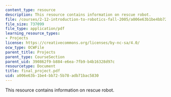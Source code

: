 ```yaml
---
content_type: resource
description: This resource contains information on rescue robot.
file: /courses/2-12-introduction-to-robotics-fall-2005/a006e63b1be4bb725b78adb71bac5830_final_project.pdf
file_size: 737099
file_type: application/pdf
learning_resource_types:
- Projects
license: https://creativecommons.org/licenses/by-nc-sa/4.0/
ocw_type: OCWFile
parent_title: Projects
parent_type: CourseSection
parent_uid: 390862f9-b884-e6ea-7fb9-b4b16328d97c
resourcetype: Document
title: final_project.pdf
uid: a006e63b-1be4-bb72-5b78-adb71bac5830
---
```

This resource contains information on rescue robot.